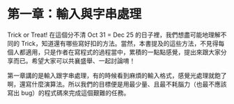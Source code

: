 # 第一章：輸入與字串處理

Trick or Treat! 在這個分不清 Oct 31 = Dec 25 的日子裡，我們想盡可能地理解不同的 Trick，知道還有哪些寫好扣的方法。當然，本書提及的這些方法，不見得每個人都適用，只是作者在寫程式的過程當中，累積的一點點感覺，提出來跟大家分享而已。希望大家可以共襄盛舉、一起討論唷！

第一章講的是輸入跟字串處理，有的時候看到麻煩的輸入格式，感覺光處理就飽了啊，還寫什麼演算法。所以我們的目標便是用最少量、且最不耗腦力（也最不應該寫出 bug）的程式碼來完成這個艱難的任務。
